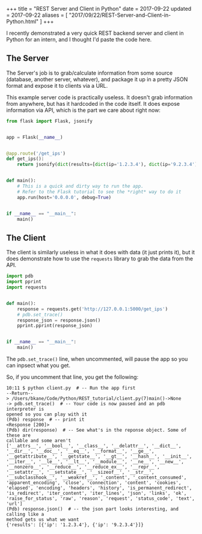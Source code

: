 +++
title = "REST Server and Client in Python"
date = 2017-09-22
updated = 2017-09-22
aliases = [ "2017/09/22/REST-Server-and-Client-in-Python.html" ]
+++

I recently demonstrated a very quick REST backend server and client in Python
for an intern, and I thought I'd paste the code here.


## The Server

The Server's job is to grab/calculate information from some source (database,
another server, whatever), and package it up in a pretty JSON format and expose
it to clients via a URL.

This example server code is practically useless. It doesn't grab information
from anywhere, but has it hardcoded in the code itself. It does expose
information via API, which is the part we care about right now:

```python
from flask import Flask, jsonify


app = Flask(__name__)


@app.route('/get_ips')
def get_ips():
    return jsonify(dict(results=[dict(ip='1.2.3.4'), dict(ip='9.2.3.4')]))


def main():
    # This is a quick and dirty way to run the app.
    # Refer to the Flask tutorial to see the *right* way to do it
    app.run(host='0.0.0.0', debug=True)


if __name__ == "__main__":
    main()
```

## The Client

The client is similarly useless in what it does with data (it just prints it),
but it does demonstrate how to use the `requests` library to grab the data from
the API.

```python
import pdb
import pprint
import requests


def main():
    response = requests.get('http://127.0.0.1:5000/get_ips')
    # pdb.set_trace()
    response_json = response.json()
    pprint.pprint(response_json)


if __name__ == "__main__":
    main()
```

The `pdb.set_trace()` line, when uncommented, will pause the app so you
can inpsect what you get.

So, if you uncomment that line, you get the following:

```
10:11 $ python client.py  # -- Run the app first
--Return--
> /Users/bkane/Code/Python/REST_tutorial/client.py(7)main()->None
-> pdb.set_trace()  # -- Your code is now paused and an pdb interpreter is
opened so you can play with it
(Pdb) response  # -- print it
<Response [200]>
(Pdb) dir(response)  # -- See what's in the reponse object. Some of these are
callable and some aren't
['__attrs__', '__bool__', '__class__', '__delattr__', '__dict__', '__dir__', '__doc__', '__eq__', '__format__', '__ge__', '__getattribute__', '__getstate__', '__gt__', '__hash__', '__init__', '__iter__', '__le__', '__lt__', '__module__', '__ne__', '__new__', '__nonzero__', '__reduce__', '__reduce_ex__', '__repr__', '__setattr__', '__setstate__', '__sizeof__', '__str__', '__subclasshook__', '__weakref__', '_content', '_content_consumed', 'apparent_encoding', 'close', 'connection', 'content', 'cookies', 'elapsed', 'encoding', 'headers', 'history', 'is_permanent_redirect', 'is_redirect', 'iter_content', 'iter_lines', 'json', 'links', 'ok', 'raise_for_status', 'raw', 'reason', 'request', 'status_code', 'text', 'url']
(Pdb) response.json()  # -- the json part looks interesting, and calling like a
method gets us what we want
{'results': [{'ip': '1.2.3.4'}, {'ip': '9.2.3.4'}]}
```
